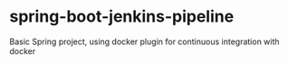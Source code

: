 # spring-boot-jenkins-pipeline
Basic Spring project, using docker plugin for continuous integration with docker
